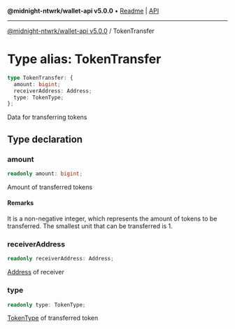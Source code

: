 **@midnight-ntwrk/wallet-api v5.0.0** • [Readme](../README.md) \| [API](../globals.md)

***

[@midnight-ntwrk/wallet-api v5.0.0](../README.md) / TokenTransfer

# Type alias: TokenTransfer

```ts
type TokenTransfer: {
  amount: bigint;
  receiverAddress: Address;
  type: TokenType;
};
```

Data for transferring tokens

## Type declaration

### amount

```ts
readonly amount: bigint;
```

Amount of transferred tokens

#### Remarks

It is a non-negative integer, which represents the amount of tokens to be transferred. The smallest unit that can be transferred is 1.

### receiverAddress

```ts
readonly receiverAddress: Address;
```

[Address](Address.md) of receiver

### type

```ts
readonly type: TokenType;
```

[TokenType](TokenType.md) of transferred token
